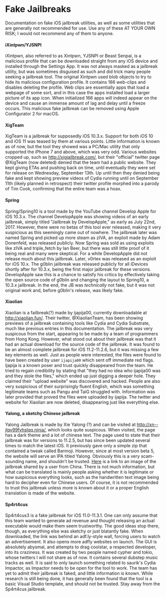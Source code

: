 # Fake Jailbreaks
Documentation on fake iOS jailbreak utilities, as well as some utilities that are generally not recommended for use. Use any of these AT YOUR OWN RISK; I would not recommend any of them to anyone.
#### iXintpwn/YJSNPI
iXintpwn, also referred to as Xintpwn, YJSNPI or Beast Senpai, is a malicious profile that can be downloaded straight from any iOS device and installed through the Settings App. It was not always masked as a jailbreak utility, but was sometimes disguised as such and did trick many people seeking a jailbreak tool. The original Xintpwn used blob objects to try to hide its malicious configuration profile. It contains 166 web-clips and disables deleting the profile. Web clips are essentially apps that load a webpage of some sort, and in this case the apps installed load a larger picture of its app icon. When initialized 166 apps will indeed appear on the device and cause an immense amount of lag and delay until a freeze occurs. This malicious fake jailbreak can be removed using Apple Configurator 2 for macOS.
#### XigTeam
XigTeam is a jailbreak for supposedly iOS 10.3.x. Support for both iOS 10 and iOS 11 was teased by them at various points. Little information is known as of now, but the tool they showed was a PC/Mac utility that only supported the iPhone 7 and above, which was very odd. Various websites cropped up, such as http://xigjailbreak.com/, but their "official" twitter page @XigTeam (now deleted) denied that the team had a public website. They kept giving ETAs and pushing back on time, until eventually they were set for release on Wednesday, September 13th. Up until then they denied being fake and kept showing preview videos of Cydia running until on September 11th (likely planned in retrospect) their twitter profile morphed into a parody of Tim Cook, confirming that the entire team was a hoax.
#### Spring
Spring/Spring10 is a tool made by the YouTube channel Develop Apple for iOS 10.3.x. The channel DevelopApple was showing videos of an early jailbreak, simply titled "Jailbreak by DevelopApple," as early as July 22nd, 2017. However, there were no betas of this tool ever released, making it very suspicious as this seemingly came out of nowhere. The jailbreak later was named Spring and picked up more steam as zIVA, an exploit made by Adam Donenfeld, was released publicly. Now Spring was sold as using exploits like zIVA and triple_fetch by Ian Beer, but there was still little proof of it being real and many were skeptical. For a while DevelopApple did not release much about this jailbreak. Later, v0rtex was released as an exploit for iOS 10.x. The g0blin jailbreak was released publicly for all iDevices shortly after for 10.3.x, being the first major jailbreak for these versions. DevelopApple saw this is a chance to satisfy his critics by effectively taking the open source code of g0blin and changing the layout to Spring10, a 10.3.x jailbreak. In the end, the JB was *technically* not fake, but it was not original work and, before g0blin's release, was likely fake.
#### Xiaolian
Xiaolian is a failbreak(?) made by ijapija00, currently downloadable at http://xiaolian.fun/. Their twitter, @XiaolianTeam, has been showing previews of a jailbreak containing tools like Cydia and Cydia Substrate, much like previous entries in this documentation. The jailbreak was very suspicous from the start, appearing to be made by a team of programmers from Hong Kong. However, what stood out about their jailbreak was that it had an actual download for the source code of the jailbreak. It was found to be an almost complete jailbreak for iOS 11.2-11.2.6, but it was missing a few key elements as well. Just as people were interested, the files were found to have been created by user `ijapija00` which sent off immediate red flags. Ijapija is a known poser and trust quickly disappeared from the team. He tried to regain credibility by stating that "they had no idea who ijapija00 was and they stole the files," which ended up just digging a deeper hole. They claimed their "upload website" was discovered and hacked. People are also very suspicious of their surprisingly fluent English, which was something legitimate teams such as Pangu and TaiG struggled with. Information was later provided that proved the files were uploaded by ijapija. The twitter and website for Xiaolian are now deleted, disappearing just like everything else.
#### Yalong, a sketchy Chinese jailbreak
Yalong Jailbreak is made by Xie Yalong (?) and can be visited at http://xn--jlqv99fvhslqq.ninja/, which looks quite suspicous. When visited, the page has a dark theme and a lot of chinese text. The page used to state that their jailbreak was for versions to 11.2.5, but has since been updated several times to match the latest iOS. It previously gave only a simple zip that contained a tweak called Barmoji. However, since at most version beta 5, the website will serve an IPA titled Yalong. Obviously this is a very scam-sounding name, and shouldn't be trusted. [Here](https://media.discordapp.net/attachments/456105473863581707/460994195931398154/e17b8c4c990ec7854793091f8e0e667a.png?width=170&height=300) is a link to an image of the jailbreak shared by a user from China. There is not much information, but what can be translated is mainly people asking whether it is legitimate or how suspicious everything looks, such as the handwritten text image being hard to decipher even for Chinese users. Of course, it is not recommended to trust this jailbreak unless more is known about it or a proper English translation is made of the website.
#### Sp4rt4cus
Sp4rt4cus3 is a fake jailbreak for iOS 11.0-11.3.1. One can only assume that this team wanted to generate ad revenue and thought releasing an actual executable would make them seem trustworthy. The good ideas stop there, though, as everything else was sketchy or just blatantly fake. When downloaded, the link was behind an adf.ly-style wall, forcing users to watch an advertisement. It also opens more adfly websites on launch. The GUI is absolutely abysmal, and attempts to drag coolstar, a respected developer, into its craziness. It was created by two people named cypher and tokio, whose twitters I will not share as of now. It contains several dubstep music tracks as well. It is said to only launch something related to saurik's Cydia Impactor, as Impactor needs to be open for the tool to work. The team has yet to admit their jailbreak is faked, and little information is known. While research is still being done, it has generally been found that the tool is a basic Visual Studio template, and should not be trusted. Stay away from the Sp4rt4cus jailbreak.
